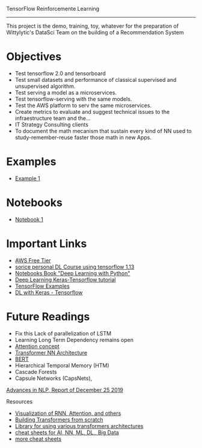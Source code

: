 TensorFlow Reinforcemente Learning
***************************************

This project is the demo, training, toy, whatever for the preparation of
Wittylytic's DataSci Team on the building of a Recommendation System 

Objectives
===========

* Test tensorflow 2.0 and tensorboard
* Test small datasets and performance of classical supervised and
unsupervised algorithm.
* Test serving a model as a microservices.
* Test tensorflow-serving with the same models.
* Test the AWS platform to serv the same microservices.
* Create metrics to evaluate and suggest technical issues to the 
infraestructure team and the...
* IT Strategy Consulting clients
* To document the math mecanism that sustain every kind of NN used to 
study-remember-reuse faster those math in new Apps.


Examples
============

* [Example 1]()

Notebooks
============

* [Notebook 1]()

Important Links
=================

* [AWS Free Tier](https://aws.amazon.com/free/?all-free-tier.sort-by=item.additionalFields.SortRank&all-free-tier.sort-order=asc)
* [sorice personal DL Course using tensorflow 1.13](https://github.com/sorice/tensorflow1.13.git)
* [Notebooks Book "Deep Learning with Python"](https://github.com/fchollet/deep-learning-with-python-notebooks.git)
* [Deep Learning Keras-Tensorflow tutorial](https://github.com/leriomaggio/deep-learning-keras-tensorflow)
* [TensorFlow Examples](https://github.com/aymericdamien/TensorFlow-Examples)
* [DL with Keras - Tensorflow](https://github.com/leriomaggio/deep-learning-keras-tensorflow.git)

Future Readings
=================

- Fix this Lack of parallelization of LSTM
- Learning Long Term Dependency remains open
- [Attention concept](https://arxiv.org/abs/1409.0473)
- [Transformer NN Architecture](https://arxiv.org/abs/1706.03762)
- [BERT](https://arxiv.org/abs/1810.04805)
- Hierarchical Temporal Memory (HTM)
- Cascade Forests
- Capsule Networks (CapsNets),

[Advances in NLP, Report of December 25 2019](https://towardsdatascience.com/recent-advancements-in-nlp-2-2-df2ee75e189)

Resources
* [Visualization of RNN, Attention, and others](https://jalammar.github.io/visualizing-neural-machine-translation-mechanics-of-seq2seq-models-with-attention/)
* [Building Transformers from scratch](https://github.com/keitakurita/Practical_NLP_in_PyTorch/blob/master/deep_dives/transformer_from_scratch.ipynb)
* [Library for using various transformers architectures](https://github.com/huggingface/transformers)
* [cheat sheets for AI, NN, ML, DL,, Big Data](https://becominghuman.ai/cheat-sheets-for-ai-neural-networks-machine-learning-deep-learning-big-data-678c51b4b463)
* [more cheat sheets](https://www.datasciencecentral.com/profiles/blogs/large-collection-of-neural-networks-ml-numpy-pandas-matplotlib-sc)
